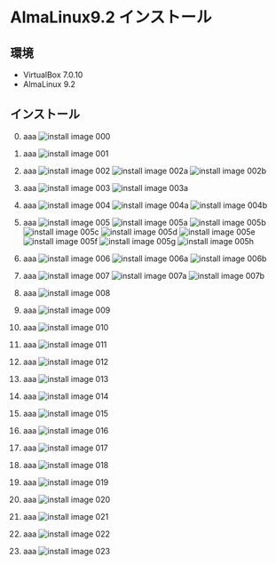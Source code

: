 # AlmaLinux9.2 インストール

## 環境

- VirtualBox 7.0.10
- AlmaLinux 9.2

## インストール

0. aaa
    ![install image 000](/images/ws000.jpg)

0. aaa
    ![install image 001](/images/ws001.jpg)

0. aaa
    ![install image 002](/images/ws002.jpg)
    ![install image 002a](/images/ws002a.jpg)
    ![install image 002b](/images/ws002b.jpg)

0. aaa
    ![install image 003](/images/ws003.jpg)
    ![install image 003a](/images/ws003a.jpg)

0. aaa
    ![install image 004](/images/ws004.jpg)
    ![install image 004a](/images/ws004a.jpg)
    ![install image 004b](/images/ws004b.jpg)

0. aaa
    ![install image 005](/images/ws005.jpg)
    ![install image 005a](/images/ws005a.jpg)
    ![install image 005b](/images/ws005b.jpg)
    ![install image 005c](/images/ws005c.jpg)
    ![install image 005d](/images/ws005d.jpg)
    ![install image 005e](/images/ws005e.jpg)
    ![install image 005f](/images/ws005f.jpg)
    ![install image 005g](/images/ws005g.jpg)
    ![install image 005h](/images/ws005h.jpg)

0. aaa
    ![install image 006](/images/ws006.jpg)
    ![install image 006a](/images/ws006a.jpg)
    ![install image 006b](/images/ws006b.jpg)

0. aaa
    ![install image 007](/images/ws007.jpg)
    ![install image 007a](/images/ws007a.jpg)
    ![install image 007b](/images/ws007b.jpg)

0. aaa
    ![install image 008](/images/ws008.jpg)

0. aaa
    ![install image 009](/images/ws009.jpg)

0. aaa
    ![install image 010](/images/ws010.jpg)

0. aaa
    ![install image 011](/images/ws011.jpg)

0. aaa
    ![install image 012](/images/ws012.jpg)

0. aaa
    ![install image 013](/images/ws013.jpg)

0. aaa
    ![install image 014](/images/ws014.jpg)

0. aaa
    ![install image 015](/images/ws015.jpg)

0. aaa
    ![install image 016](/images/ws016.jpg)

0. aaa
    ![install image 017](/images/ws017.jpg)

0. aaa
    ![install image 018](/images/ws018.jpg)

0. aaa
    ![install image 019](/images/ws019.jpg)

0. aaa
    ![install image 020](/images/ws020.jpg)

0. aaa
    ![install image 021](/images/ws021.jpg)

0. aaa
    ![install image 022](/images/ws022.jpg)

0. aaa
    ![install image 023](/images/ws023.jpg)
